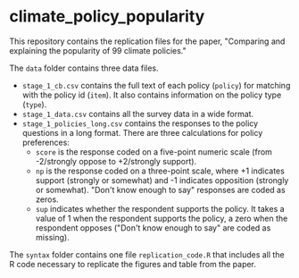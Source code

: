 # climate_policy_popularity

This repository contains the replication files for the paper, "Comparing and explaining the popularity of 99 climate policies." 

The `data` folder contains three data files. 
- `stage_1_cb.csv` contains the full text of each policy (`policy`) for matching with the policy id (`item`). It also contains information on the policy type (`type`).
- `stage_1_data.csv` contains all the survey data in a wide format.
- `stage_1_policies_long.csv` contains the responses to the policy questions in a long format. There are three calculations for policy preferences:
  - `score` is the response coded on a five-point numeric scale (from -2/strongly oppose to +2/strongly support).
  - `np` is the response coded on a three-point scale, where +1 indicates support (strongly or somewhat) and -1 indicates opposition (strongly or somewhat). "Don't know enough to say" responses are coded as zeros.
  - `sup` indicates whether the respondent supports the policy. It takes a value of 1 when the respondent supports the policy, a zero when the respondent opposes ("Don't know enough to say" are coded as missing).

The `syntax` folder contains one file `replication_code.R` that includes all the R code necessary to replicate the figures and table from the paper. 
